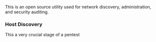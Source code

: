 This is an open source utility used for network discovery, administration, and security auditing.

### Host Discovery
This a very crucial stage of a pentest 